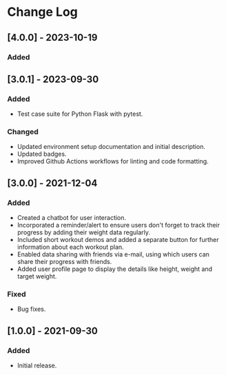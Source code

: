 # Change Log

## [4.0.0] - 2023-10-19
### Added



## [3.0.1] - 2023-09-30
### Added
- Test case suite for Python Flask with pytest.

### Changed
- Updated environment setup documentation and initial description.
- Updated badges.
- Improved Github Actions workflows for linting and code formatting.

## [3.0.0] - 2021-12-04
### Added
- Created a chatbot for user interaction.
- Incorporated a reminder/alert to ensure users don't forget to track their progress by adding their weight data regularly.
- Included short workout demos and added a separate button for further information about each workout plan.
- Enabled data sharing with friends via e-mail, using which users can share their progress with friends.
- Added user profile page to display the details like height, weight and target weight.

### Fixed
- Bug fixes.

## [1.0.0] - 2021-09-30
### Added
- Initial release.


